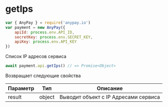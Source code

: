 # getIps

```js
var { AnyPay } = require('anypay.io')
var payment = new AnyPay({
    apiId: process.env.API_ID,
    secretKey: process.env.SECRET_KEY,
    apiKey: process.env.API_KEY
})
```

Список IP адресов сервиса
```js
await payment.api.getIps() // => Promise<Object>
```
Возвращает следующие свойства

| Параметр | Тип | Описание |
|----------|--------|------------------|
| result | object | Выводит объект с IP Адресами сервиса |
